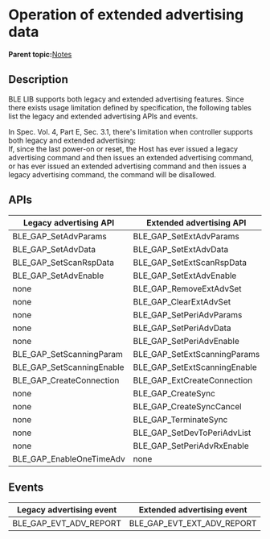 # Operation of extended advertising data

**Parent topic:**[Notes](GUID-54ACB83D-103B-4CF5-8456-9144EE0AFEED.md)

## Description

BLE LIB supports both legacy and extended advertising features. Since there exists usage limitation defined by specification, the following tables list the legacy and extended advertising APIs and events.

In Spec. Vol. 4, Part E, Sec. 3.1, there's limitation when controller supports both legacy and extended advertising:<br />If, since the last power-on or reset, the Host has ever issued a legacy advertising command and then issues an extended advertising command, or has ever issued an extended advertising command and then issues a legacy advertising command, the command will be disallowed.

## APIs

|Legacy advertising API|Extended advertising API|
|----------------------|------------------------|
|BLE\_GAP\_SetAdvParams|BLE\_GAP\_SetExtAdvParams|
|BLE\_GAP\_SetAdvData|BLE\_GAP\_SetExtAdvData|
|BLE\_GAP\_SetScanRspData|BLE\_GAP\_SetExtScanRspData|
|BLE\_GAP\_SetAdvEnable|BLE\_GAP\_SetExtAdvEnable|
|none|BLE\_GAP\_RemoveExtAdvSet|
|none|BLE\_GAP\_ClearExtAdvSet|
|none|BLE\_GAP\_SetPeriAdvParams|
|none|BLE\_GAP\_SetPeriAdvData|
|none|BLE\_GAP\_SetPeriAdvEnable|
|BLE\_GAP\_SetScanningParam|BLE\_GAP\_SetExtScanningParams|
|BLE\_GAP\_SetScanningEnable|BLE\_GAP\_SetExtScanningEnable|
|BLE\_GAP\_CreateConnection|BLE\_GAP\_ExtCreateConnection|
|none|BLE\_GAP\_CreateSync|
|none|BLE\_GAP\_CreateSyncCancel|
|none|BLE\_GAP\_TerminateSync|
|none|BLE\_GAP\_SetDevToPeriAdvList|
|none|BLE\_GAP\_SetPeriAdvRxEnable|
|BLE\_GAP\_EnableOneTimeAdv|none|

## Events

|Legacy advertising event|Extended advertising event|
|------------------------|--------------------------|
|BLE\_GAP\_EVT\_ADV\_REPORT|BLE\_GAP\_EVT\_EXT\_ADV\_REPORT|

